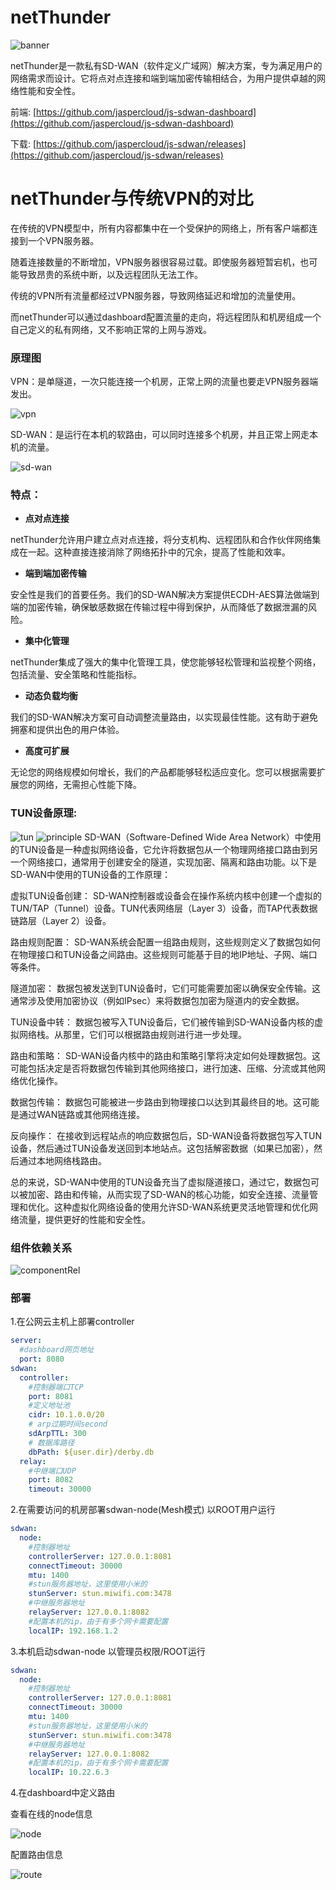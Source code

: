 # netThunder

![banner](doc/img/banner.png)

netThunder是一款私有SD-WAN（软件定义广域网）解决方案，专为满足用户的网络需求而设计。它将点对点连接和端到端加密传输相结合，为用户提供卓越的网络性能和安全性。

前端: [https://github.com/jaspercloud/js-sdwan-dashboard](https://github.com/jaspercloud/js-sdwan-dashboard)

下载: [https://github.com/jaspercloud/js-sdwan/releases](https://github.com/jaspercloud/js-sdwan/releases)

# netThunder与传统VPN的对比

在传统的VPN模型中，所有内容都集中在一个受保护的网络上，所有客户端都连接到一个VPN服务器。

随着连接数量的不断增加，VPN服务器很容易过载。即使服务器短暂宕机，也可能导致昂贵的系统中断，以及远程团队无法工作。

传统的VPN所有流量都经过VPN服务器，导致网络延迟和增加的流量使用。

而netThunder可以通过dashboard配置流量的走向，将远程团队和机房组成一个自己定义的私有网络，又不影响正常的上网与游戏。

### 原理图

VPN：是单隧道，一次只能连接一个机房，正常上网的流量也要走VPN服务器端发出。

![vpn](doc/img/vpn.png)

SD-WAN：是运行在本机的软路由，可以同时连接多个机房，并且正常上网走本机的流量。

![sd-wan](doc/img/sd-wan.png)

### 特点：

* **点对点连接**
  
netThunder允许用户建立点对点连接，将分支机构、远程团队和合作伙伴网络集成在一起。这种直接连接消除了网络拓扑中的冗余，提高了性能和效率。

* **端到端加密传输**
  
安全性是我们的首要任务。我们的SD-WAN解决方案提供ECDH-AES算法做端到端的加密传输，确保敏感数据在传输过程中得到保护，从而降低了数据泄漏的风险。

* **集中化管理**
  
netThunder集成了强大的集中化管理工具，使您能够轻松管理和监视整个网络，包括流量、安全策略和性能指标。

* **动态负载均衡**
  
我们的SD-WAN解决方案可自动调整流量路由，以实现最佳性能。这有助于避免拥塞和提供出色的用户体验。

* **高度可扩展**
  
无论您的网络规模如何增长，我们的产品都能够轻松适应变化。您可以根据需要扩展您的网络，无需担心性能下降。

### TUN设备原理:
![tun](doc/img/tun.png)
![principle](doc/img/principle.png)
SD-WAN（Software-Defined Wide Area Network）中使用的TUN设备是一种虚拟网络设备，它允许将数据包从一个物理网络接口路由到另一个网络接口，通常用于创建安全的隧道，实现加密、隔离和路由功能。以下是SD-WAN中使用的TUN设备的工作原理：

虚拟TUN设备创建： SD-WAN控制器或设备会在操作系统内核中创建一个虚拟的TUN/TAP（Tunnel）设备。TUN代表网络层（Layer 3）设备，而TAP代表数据链路层（Layer 2）设备。

路由规则配置： SD-WAN系统会配置一组路由规则，这些规则定义了数据包如何在物理接口和TUN设备之间路由。这些规则可能基于目的地IP地址、子网、端口等条件。

隧道加密： 数据包被发送到TUN设备时，它们可能需要加密以确保安全传输。这通常涉及使用加密协议（例如IPsec）来将数据包加密为隧道内的安全数据。

TUN设备中转： 数据包被写入TUN设备后，它们被传输到SD-WAN设备内核的虚拟网络栈。从那里，它们可以根据路由规则进行进一步处理。

路由和策略： SD-WAN设备内核中的路由和策略引擎将决定如何处理数据包。这可能包括决定是否将数据包传输到其他网络接口，进行加速、压缩、分流或其他网络优化操作。

数据包传输： 数据包可能被进一步路由到物理接口以达到其最终目的地。这可能是通过WAN链路或其他网络连接。

反向操作： 在接收到远程站点的响应数据包后，SD-WAN设备将数据包写入TUN设备，然后通过TUN设备发送回到本地站点。这包括解密数据（如果已加密），然后通过本地网络栈路由。

总的来说，SD-WAN中使用的TUN设备充当了虚拟隧道接口，通过它，数据包可以被加密、路由和传输，从而实现了SD-WAN的核心功能，如安全连接、流量管理和优化。这种虚拟化网络设备的使用允许SD-WAN系统更灵活地管理和优化网络流量，提供更好的性能和安全性。

### 组件依赖关系

![componentRel](doc/img/componentRel.png)

### 部署
1.在公网云主机上部署controller
```yaml
server:
  #dashboard网页地址
  port: 8080
sdwan:
  controller:
    #控制器端口TCP
    port: 8081
    #定义地址池
    cidr: 10.1.0.0/20
    # arp过期时间second
    sdArpTTL: 300
    # 数据库路径
    dbPath: ${user.dir}/derby.db
  relay:
    #中继端口UDP
    port: 8082
    timeout: 30000

```
2.在需要访问的机房部署sdwan-node(Mesh模式) 以ROOT用户运行
```yaml
sdwan:
  node:
    #控制器地址
    controllerServer: 127.0.0.1:8081
    connectTimeout: 30000
    mtu: 1400
    #stun服务器地址，这里使用小米的
    stunServer: stun.miwifi.com:3478
    #中继服务器地址
    relayServer: 127.0.0.1:8082
    #配置本机的ip，由于有多个网卡需要配置
    localIP: 192.168.1.2
```
3.本机启动sdwan-node 以管理员权限/ROOT运行
```yaml
sdwan:
  node:
    #控制器地址
    controllerServer: 127.0.0.1:8081
    connectTimeout: 30000
    mtu: 1400
    #stun服务器地址，这里使用小米的
    stunServer: stun.miwifi.com:3478
    #中继服务器地址
    relayServer: 127.0.0.1:8082
    #配置本机的ip，由于有多个网卡需要配置
    localIP: 10.22.6.3
```
4.在dashboard中定义路由

查看在线的node信息

![node](doc/img/node.png)

配置路由信息

![route](doc/img/route.png)
